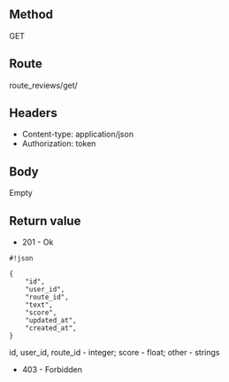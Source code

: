 ## Method ##

GET

## Route ##

route_reviews/get/<id>

## Headers ##

* Content-type: application/json
* Authorization: token

## Body ##

Empty  

## Return value ##

* 201 - Ok

```
#!json

{
    "id",
    "user_id",
    "route_id",
    "text",
    "score",
    "updated_at",
    "created_at",
}

```   
id, user_id, route_id - integer; score - float; other - strings

* 403 - Forbidden